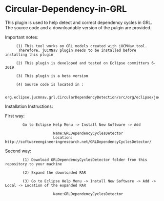 # Circular-Dependency-in-GRL
This plugin is used to help detect and correct dependency cycles in GRL.
The source code and a downloadable version of the pulgin are provided.

Important notes: 

         (1) This tool works on GRL models created with jUCMNav tool. 
          Therefore, jUCMNav plugin needs to be installed before installing this plugin

         (2) This plugin is developed and tested on Eclipse committers 6-2019

         (3) This plugin is a beta version
         
         (4) Source code is located in :
         
             org.eclipse.jucmnav.grl.CircularDependencyDetection/src/org/eclipse/jucmnav/grl/CircularDependencyDetection


Installation Instructions:

First way: 

            Go to Eclipse Help Menu -> Install New Software -> Add
                          
                          Name:GRLDependencyCyclesDetector
                          Location: http://softwareengineeringresearch.net/GRLDependencyCyclesDetector/

Second way: 

            (1) Download GRLDependencyCyclesDetector folder from this repository to your machine

            (2) Expand the downloaded RAR 
                        
            (3) Go to Eclipse Help Menu -> Install New Software -> Add -> Local -> Location of the expanded RAR
                               
                          Name:GRLDependencyCyclesDetector
                         
